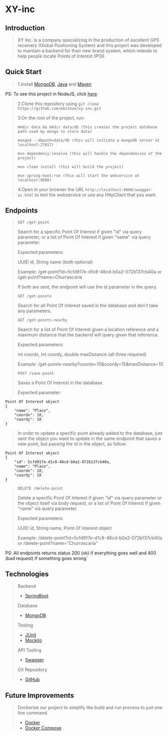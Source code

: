 # XY-inc

## Introduction

> XY Inc. is a company specializing in the production of excellent GPS receivers (Global Positioning System) and this project was developed to maintain a backend for their new brand system, which intends to help people locate Points of Interest (POI). 

## Quick Start

> 1.Install [MongoDB](https://www.mongodb.com/download-center), [Java](https://www.java.com/pt_BR/download/) and [Maven](https://maven.apache.org/download.cgi)

PS: To see this project in NodeJS, click [here](https://github.com/emiteze/node-xy-inc) 
>
> 2.Clone this repository using ` git clone https://github.com/emiteze/xy-inc.git `
>
> 3.On the root of the project, run:
>
> ``` mkdir data && mkdir data/db (this creates the project database path used by mongo to store data) ```
>
> ``` mongod --dbpath=data/db (this will initiate a mongodb server at localhost:27017) ```
>
> ``` mvn dependency:resolve (this will handle the dependencies of the project) ```
>
> ``` mvn clean install (this will build the project) ```
>
> ``` mvn spring-boot:run (this will start the webservice at localhost:8080) ```
>
> 4.Open in your browser the URL ` http://localhost:8080/swagger-ui.html ` to test the webservice or use any HttpClient that you want.

## Endpoints

> ` GET /get-point `
>
> Search for a specific Point Of Interest if given "id" via query parameter, or a list of Point Of Interest if given "name" via query parameter.
>
> Expected parameters:
>
> UUID id, String name (both optional)
>
> Example: /get-point?id=5cfd917e-d1c8-48cd-b0a2-072b137cb40a or /get-point?name=Churrascaria
>
> If both are sent, the endpoint will use the id parameter in the query.
>
> ` GET /get-points `
>
> Search for all Point Of Interest saved in the database and don't take any parameters.
>
> ` GET /get-points-nearby `
>
> Search for a list of Point Of Interest given a location reference and a maximum distance that the backend will query given that reference.
>
> Expected parameters:
>
> int coordx, int coordy, double maxDistance (all three required)
>
> Example: /get-points-nearby?coordx=15&coordy=15&maxDistance=10
>
> ` POST /save-point `
>
> Saves a Point Of Interest in the database.
>
> Expected parameter:
```
Point Of Interest object
{
    "name": "Place",
    "coordx": 10,
    "coordy": 10
}
```
> In order to update a specific point already added to the database, just sent the object you want to update in the same endpoint that saves a new point, but passing the id in the object, as follow:
```
Point Of Interest object
{
    "id": 5cfd917e-d1c8-48cd-b0a2-072b137cb40a,
    "name": "Place",
    "coordx": 10,
    "coordy": 10
}
```
> ` DELETE /delete-point `
>
> Delete a specific Point Of Interest if given "id" via query parameter or the object itself via body request, or a list of Point Of Interest if given "name" via query parameter.
>
>Expected parameters:
>
> UUID id, String name, Point Of Interest object
>
> Example: /delete-point?id=5cfd917e-d1c8-48cd-b0a2-072b137cb40a or /delete-point?name="Churrascaria"
>
PS: All endpoints returns status 200 (ok) if everything goes well and 400 (bad request) if something goes wrong`

## Technologies

> Backend
> * [SpringBoot](http://projects.spring.io/spring-boot/)
>
>Database
> * [MongoDB](https://www.mongodb.org/)
>
>Testing
> * [JUnit](http://junit.org/)
> * [Mockito](http://mockito.org/)
>
> API Tooling
> * [Swagger](https://swagger.io/)
>
> Git Repository
> * [GitHub](https://github.com/)

## Future Improvements

> Dockerize our project to simplify the build and run process to just one line command.
> * [Docker](http://www.docker.com/)
> * [Docker Compose](http://www.docker.com/products/docker-compose)
